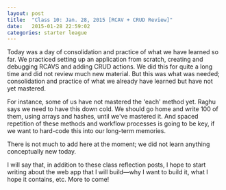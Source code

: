 ```yaml
---
layout: post
title:  "Class 10: Jan. 28, 2015 [RCAV + CRUD Review]"
date:   2015-01-28 22:59:02
categories: starter league
---
```


Today was a day of consolidation and practice of what we have learned so far. We practiced setting up an application from scratch, creating and debugging RCAVS and adding CRUD actions. We did this for quite a long time and did not review much new material. But this was what was needed; consolidation and practice of what we already have learned but have not yet mastered.

For instance, some of us have not mastered the 'each' method yet. Raghu says we need to have this down cold. We should go home and write 100 of them, using arrays and hashes, until we've mastered it. And spaced repetition of these methods and workflow processes is going to be key, if we want to hard-code this into our long-term memories.

There is not much to add here at the moment; we did not learn anything conceptually new today.

I will say that, in addition to these class reflection posts, I hope to start writing about the web app that I will build—why I want to build it, what I hope it contains, etc. More to come!
